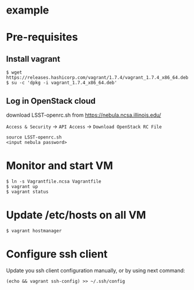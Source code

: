 example
==

# Pre-requisites

## Install vagrant

```
$ wget https://releases.hashicorp.com/vagrant/1.7.4/vagrant_1.7.4_x86_64.deb
$ su -c 'dpkg -i vagrant_1.7.4_x86_64.deb'
```

## Log in OpenStack cloud

download LSST-openrc.sh from https://nebula.ncsa.illinois.edu/

`Access & Security` -> `API Access` -> `Download OpenStack RC File`

    source LSST-openrc.sh
    <input nebula password>

# Monitor and start VM

```
$ ln -s Vagrantfile.ncsa Vagrantfile
$ vagrant up
$ vagrant status
```

# Update /etc/hosts on all VM

```
$ vagrant hostmanager
```

# Configure ssh client

Update you ssh client configuration manually, or
by using next command:
```
(echo && vagrant ssh-config) >> ~/.ssh/config
```
